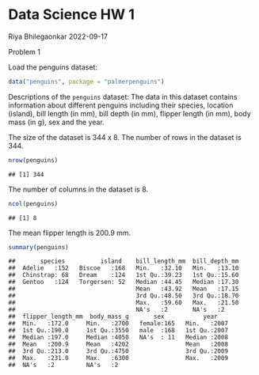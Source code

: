 Data Science HW 1
================
Riya Bhilegaonkar
2022-09-17

Problem 1

Load the penguins dataset:

``` r
data("penguins", package = "palmerpenguins")
```

Descriptions of the `penguins` dataset: The data in this dataset
contains information about different penguins including their species,
location (island), bill length (in mm), bill depth (in mm), flipper
length (in mm), body mass (in g), sex and the year.

The size of the dataset is 344 x 8. The number of rows in the dataset is
344.

``` r
nrow(penguins)
```

    ## [1] 344

The number of columns in the dataset is 8.

``` r
ncol(penguins)
```

    ## [1] 8

The mean flipper length is 200.9 mm.

``` r
summary(penguins)
```

    ##       species          island    bill_length_mm  bill_depth_mm  
    ##  Adelie   :152   Biscoe   :168   Min.   :32.10   Min.   :13.10  
    ##  Chinstrap: 68   Dream    :124   1st Qu.:39.23   1st Qu.:15.60  
    ##  Gentoo   :124   Torgersen: 52   Median :44.45   Median :17.30  
    ##                                  Mean   :43.92   Mean   :17.15  
    ##                                  3rd Qu.:48.50   3rd Qu.:18.70  
    ##                                  Max.   :59.60   Max.   :21.50  
    ##                                  NA's   :2       NA's   :2      
    ##  flipper_length_mm  body_mass_g       sex           year     
    ##  Min.   :172.0     Min.   :2700   female:165   Min.   :2007  
    ##  1st Qu.:190.0     1st Qu.:3550   male  :168   1st Qu.:2007  
    ##  Median :197.0     Median :4050   NA's  : 11   Median :2008  
    ##  Mean   :200.9     Mean   :4202                Mean   :2008  
    ##  3rd Qu.:213.0     3rd Qu.:4750                3rd Qu.:2009  
    ##  Max.   :231.0     Max.   :6300                Max.   :2009  
    ##  NA's   :2         NA's   :2
